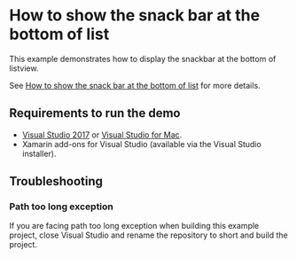 # How to show the snack bar at the bottom of list

This example demonstrates how to display the snackbar at the bottom of listview.

See [How to show the snack bar at the bottom of list](https://www.syncfusion.com/kb/9317/how-to-show-the-snack-bar-at-the-bottom-of-list) for more details.

## Requirements to run the demo

* [Visual Studio 2017](https://visualstudio.microsoft.com/downloads/) or [Visual Studio for Mac](https://visualstudio.microsoft.com/vs/mac/).
* Xamarin add-ons for Visual Studio (available via the Visual Studio installer).

## Troubleshooting

### Path too long exception

If you are facing path too long exception when building this example project, close Visual Studio and rename the repository to short and build the project.
